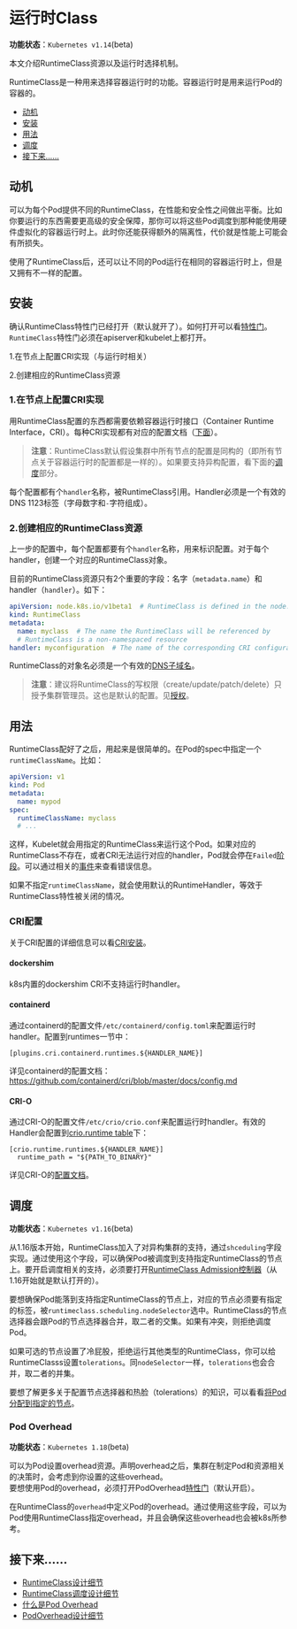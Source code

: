 # 运行时Class

**功能状态**：`Kubernetes v1.14`(beta)

本文介绍RuntimeClass资源以及运行时选择机制。

RuntimeClass是一种用来选择容器运行时的功能。容器运行时是用来运行Pod的容器的。

- [动机](#动机)
- [安装](#安装)
- [用法](#用法)
- [调度](#调度)
- [接下来……](#接下来)

## 动机

可以为每个Pod提供不同的RuntimeClass，在性能和安全性之间做出平衡。比如你要运行的东西需要更高级的安全保障，那你可以将这些Pod调度到那种能使用硬件虚拟化的容器运行时上。此时你还能获得额外的隔离性，代价就是性能上可能会有所损失。

使用了RuntimeClass后，还可以让不同的Pod运行在相同的容器运行时上，但是又拥有不一样的配置。

## 安装

确认RuntimeClass特性门已经打开（默认就开了）。如何打开可以看[特性门]()。`RuntimeClass`特性门必须在apiserver和kubelet上都打开。

1.在节点上配置CRI实现（与运行时相关）

2.创建相应的RuntimeClass资源

### 1.在节点上配置CRI实现

用RuntimeClass配置的东西都需要依赖容器运行时接口（Container Runtime Interface，CRI）。每种CRI实现都有对应的配置文档（[下面](#CRI配置)）。

>**注意**：RuntimeClass默认假设集群中所有节点的配置是同构的（即所有节点关于容器运行时的配置都是一样的）。如果要支持异构配置，看下面的[调度](#调度)部分。

每个配置都有个`handler`名称，被RuntimeClass引用。Handler必须是一个有效的DNS 1123标签（字母数字和`-`字符组成）。

### 2.创建相应的RuntimeClass资源

上一步的配置中，每个配置都要有个`handler`名称，用来标识配置。对于每个handler，创建一个对应的RuntimeClass对象。

目前的RuntimeClass资源只有2个重要的字段：名字（`metadata.name`）和handler（`handler`）。如下：

```yaml
apiVersion: node.k8s.io/v1beta1  # RuntimeClass is defined in the node.k8s.io API group
kind: RuntimeClass
metadata:
  name: myclass  # The name the RuntimeClass will be referenced by
  # RuntimeClass is a non-namespaced resource
handler: myconfiguration  # The name of the corresponding CRI configuration
```

RuntimeClass的对象名必须是一个有效的[DNS子域名](../概要/Kubernetes对象/对象的名字和ID.md#DNS子域名)。

>**注意**：建议将RuntimeClass的写权限（create/update/patch/delete）只授予集群管理员。这也是默认的配置。见[授权]()。

## 用法

RuntimeClass配好了之后，用起来是很简单的。在Pod的spec中指定一个`runtimeClassName`。比如：

```yaml
apiVersion: v1
kind: Pod
metadata:
  name: mypod
spec:
  runtimeClassName: myclass
  # ...
```

这样，Kubelet就会用指定的RuntimeClass来运行这个Pod。如果对应的RuntimeClass不存在，或者CRI无法运行对应的handler，Pod就会停在`Failed`[阶段]()。可以通过相关的[事件]()来查看错误信息。

如果不指定`runtimeClassName`，就会使用默认的RuntimeHandler，等效于RuntimeClass特性被关闭的情况。

### CRI配置

关于CRI配置的详细信息可以看[CRI安装]()。

#### dockershim

k8s内置的dockershim CRI不支持运行时handler。

#### containerd

通过containerd的配置文件`/etc/containerd/config.toml`来配置运行时handler。配置到runtimes一节中：

```text
[plugins.cri.containerd.runtimes.${HANDLER_NAME}]
```

详见containerd的配置文档：   
https://github.com/containerd/cri/blob/master/docs/config.md

#### CRI-O

通过CRI-O的配置文件`/etc/crio/crio.conf`来配置运行时handler。有效的Handler会配置到[crio.runtime table](https://github.com/cri-o/cri-o/blob/master/docs/crio.conf.5.md#crioruntime-table)下：

```text
[crio.runtime.runtimes.${HANDLER_NAME}]
  runtime_path = "${PATH_TO_BINARY}"
```

详见CRI-O的[配置文档](https://raw.githubusercontent.com/cri-o/cri-o/9f11d1d/docs/crio.conf.5.md)。

## 调度

**功能状态**：`Kubernetes v1.16`(beta)

从1.16版本开始，RuntimeClass加入了对异构集群的支持，通过`shceduling`字段实现。通过使用这个字段，可以确保Pod被调度到支持指定RuntimeClass的节点上。要开启调度相关的支持，必须要打开[RuntimeClass Admission控制器]()（从1.16开始就是默认打开的）。

要想确保Pod能落到支持指定RuntimeClass的节点上，对应的节点必须要有指定的标签，被`runtimeclass.scheduling.nodeSelector`选中。RuntimeClass的节点选择器会跟Pod的节点选择器合并，取二者的交集。如果有冲突，则拒绝调度Pod。

如果可选的节点设置了冷屁股，拒绝运行其他类型的RuntimeClass，你可以给RuntimeClasss设置`tolerations`。同`nodeSelector`一样，`tolerations`也会合并，取二者的并集。

要想了解更多关于配置节点选择器和热脸（tolerations）的知识，可以看看[将Pod分配到指定的节点]()。

### Pod Overhead

**功能状态**：`Kubernetes 1.18`(beta)

可以为Pod设置overhead资源。声明overhead之后，集群在制定Pod和资源相关的决策时，会考虑到你设置的这些overhead。   
要想使用Pod的overhead，必须打开PodOverhead[特性门]()（默认开启）。

在RuntimeClass的`overhead`中定义Pod的overhead。通过使用这些字段，可以为Pod使用RuntimeClass指定overhead，并且会确保这些overhead也会被k8s所参考。

## 接下来……

- [RuntimeClass设计细节](https://github.com/kubernetes/enhancements/blob/master/keps/sig-node/runtime-class.md)
- [RuntimeClass调度设计细节](https://github.com/kubernetes/enhancements/blob/master/keps/sig-node/runtime-class-scheduling.md)
- [什么是Pod Overhead]()
- [PodOverhead设计细节](https://github.com/kubernetes/enhancements/blob/master/keps/sig-node/20190226-pod-overhead.md)